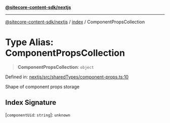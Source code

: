 [**@sitecore-content-sdk/nextjs**](../../README.md)

***

[@sitecore-content-sdk/nextjs](../../README.md) / [index](../README.md) / ComponentPropsCollection

# Type Alias: ComponentPropsCollection

> **ComponentPropsCollection**: `object`

Defined in: [nextjs/src/sharedTypes/component-props.ts:10](https://github.com/Sitecore/content-sdk/blob/0368ee89b256e5717d28a2086597ae659abd51a0/packages/nextjs/src/sharedTypes/component-props.ts#L10)

Shape of component props storage

## Index Signature

\[`componentUid`: `string`\]: `unknown`
